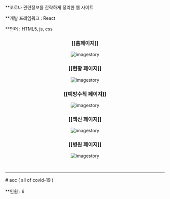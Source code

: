 **코로나 관련정보를 간략하게 정리한 웹 사이트

**개발 프레임워크 : React

**언어 : HTML5, js, css
<br>
<h3 align="center">[[홈페이지]]</h3>
<p align="center">
<img alt="imagestory" src="https://github.com/lunevilia/aoc19-app/blob/master/aocIMG/aoc_main.png?raw=true"/>
</p>

<span style = "margin-bottom : 30px; background-colod: black; display : block" />

<h3 align="center">[[현황 페이지]]</h3>
<p align="center">
<img alt="imagestory" src="https://github.com/lunevilia/aoc19-app/blob/master/aocIMG/aoc_current.png?raw=true"/>
</p>

<h3 align="center">[[예방수칙 페이지]]</h3>
<p align="center">
<img alt="imagestory" src="https://github.com/lunevilia/aoc19-app/blob/master/aocIMG/aoc_prevent.png?raw=true"/>
</p>


<h3 align="center">[[백신 페이지]]</h3>
<p align="center">
<img alt="imagestory" src="https://github.com/lunevilia/aoc19-app/blob/master/aocIMG/aoc_vacc.png?raw=true"/>
</p>

<h3 align="center">[[병원 페이지]]</h3>
<p align="center">
<img alt="imagestory" src="https://github.com/lunevilia/aoc19-app/blob/master/aocIMG/aoc_hos.png?raw=true"/>
</p>
<br>
<hr>
# aoc ( all of covid-19 )
<br><br>
**인원 : 6 <br>

